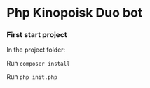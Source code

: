 # Php Kinopoisk Duo bot

### First start project

In the project folder:

Run `composer install`

Run `php init.php`
